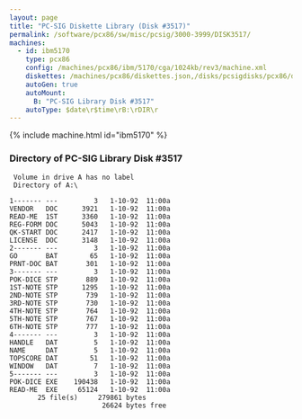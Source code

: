 ```yaml
---
layout: page
title: "PC-SIG Diskette Library (Disk #3517)"
permalink: /software/pcx86/sw/misc/pcsig/3000-3999/DISK3517/
machines:
  - id: ibm5170
    type: pcx86
    config: /machines/pcx86/ibm/5170/cga/1024kb/rev3/machine.xml
    diskettes: /machines/pcx86/diskettes.json,/disks/pcsigdisks/pcx86/diskettes.json
    autoGen: true
    autoMount:
      B: "PC-SIG Library Disk #3517"
    autoType: $date\r$time\rB:\rDIR\r
---
```


{% include machine.html id="ibm5170" %}

### Directory of PC-SIG Library Disk #3517

     Volume in drive A has no label
     Directory of A:\

    1------- ---         3   1-10-92  11:00a
    VENDOR   DOC      3921   1-10-92  11:00a
    READ-ME  1ST      3360   1-10-92  11:00a
    REG-FORM DOC      5043   1-10-92  11:00a
    QK-START DOC      2417   1-10-92  11:00a
    LICENSE  DOC      3148   1-10-92  11:00a
    2------- ---         3   1-10-92  11:00a
    GO       BAT        65   1-10-92  11:00a
    PRNT-DOC BAT       301   1-10-92  11:00a
    3------- ---         3   1-10-92  11:00a
    POK-DICE STP       889   1-10-92  11:00a
    1ST-NOTE STP      1295   1-10-92  11:00a
    2ND-NOTE STP       739   1-10-92  11:00a
    3RD-NOTE STP       730   1-10-92  11:00a
    4TH-NOTE STP       764   1-10-92  11:00a
    5TH-NOTE STP       767   1-10-92  11:00a
    6TH-NOTE STP       777   1-10-92  11:00a
    4------- ---         3   1-10-92  11:00a
    HANDLE   DAT         5   1-10-92  11:00a
    NAME     DAT         5   1-10-92  11:00a
    TOPSCORE DAT        51   1-10-92  11:00a
    WINDOW   DAT         7   1-10-92  11:00a
    5------- ---         3   1-10-92  11:00a
    POK-DICE EXE    190438   1-10-92  11:00a
    READ-ME  EXE     65124   1-10-92  11:00a
           25 file(s)     279861 bytes
                           26624 bytes free
